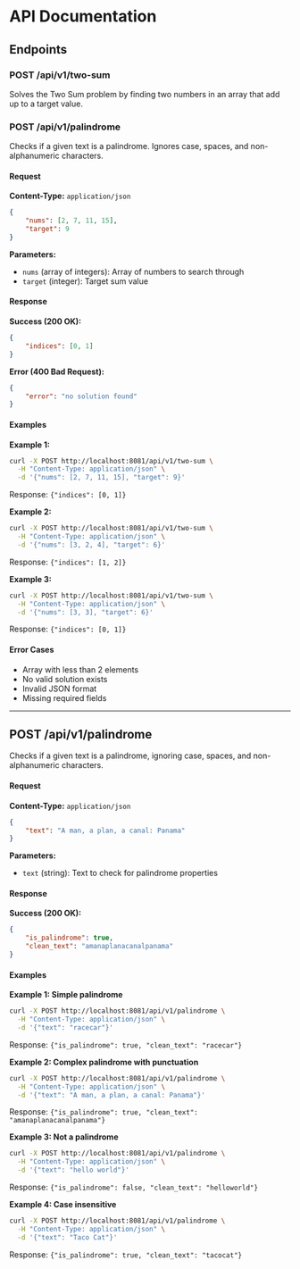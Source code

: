 # API Documentation

## Endpoints

### POST /api/v1/two-sum

Solves the Two Sum problem by finding two numbers in an array that add up to a target value.

### POST /api/v1/palindrome

Checks if a given text is a palindrome. Ignores case, spaces, and non-alphanumeric characters.

#### Request

**Content-Type:** `application/json`

```json
{
    "nums": [2, 7, 11, 15],
    "target": 9
}
```

**Parameters:**
- `nums` (array of integers): Array of numbers to search through
- `target` (integer): Target sum value

#### Response

**Success (200 OK):**
```json
{
    "indices": [0, 1]
}
```

**Error (400 Bad Request):**
```json
{
    "error": "no solution found"
}
```

#### Examples

**Example 1:**
```bash
curl -X POST http://localhost:8081/api/v1/two-sum \
  -H "Content-Type: application/json" \
  -d '{"nums": [2, 7, 11, 15], "target": 9}'
```
Response: `{"indices": [0, 1]}`

**Example 2:**
```bash
curl -X POST http://localhost:8081/api/v1/two-sum \
  -H "Content-Type: application/json" \
  -d '{"nums": [3, 2, 4], "target": 6}'
```
Response: `{"indices": [1, 2]}`

**Example 3:**
```bash
curl -X POST http://localhost:8081/api/v1/two-sum \
  -H "Content-Type: application/json" \
  -d '{"nums": [3, 3], "target": 6}'
```
Response: `{"indices": [0, 1]}`

#### Error Cases

- Array with less than 2 elements
- No valid solution exists
- Invalid JSON format
- Missing required fields

---

## POST /api/v1/palindrome

Checks if a given text is a palindrome, ignoring case, spaces, and non-alphanumeric characters.

#### Request

**Content-Type:** `application/json`

```json
{
    "text": "A man, a plan, a canal: Panama"
}
```

**Parameters:**
- `text` (string): Text to check for palindrome properties

#### Response

**Success (200 OK):**
```json
{
    "is_palindrome": true,
    "clean_text": "amanaplanacanalpanama"
}
```

#### Examples

**Example 1: Simple palindrome**
```bash
curl -X POST http://localhost:8081/api/v1/palindrome \
  -H "Content-Type: application/json" \
  -d '{"text": "racecar"}'
```
Response: `{"is_palindrome": true, "clean_text": "racecar"}`

**Example 2: Complex palindrome with punctuation**
```bash
curl -X POST http://localhost:8081/api/v1/palindrome \
  -H "Content-Type: application/json" \
  -d '{"text": "A man, a plan, a canal: Panama"}'
```
Response: `{"is_palindrome": true, "clean_text": "amanaplanacanalpanama"}`

**Example 3: Not a palindrome**
```bash
curl -X POST http://localhost:8081/api/v1/palindrome \
  -H "Content-Type: application/json" \
  -d '{"text": "hello world"}'
```
Response: `{"is_palindrome": false, "clean_text": "helloworld"}`

**Example 4: Case insensitive**
```bash
curl -X POST http://localhost:8081/api/v1/palindrome \
  -H "Content-Type: application/json" \
  -d '{"text": "Taco Cat"}'
```
Response: `{"is_palindrome": true, "clean_text": "tacocat"}`